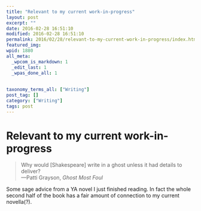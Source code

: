 ```yaml
---
title: "Relevant to my current work-in-progress"
layout: post
excerpt: ""
date: 2016-02-28 16:51:10
modified: 2016-02-28 16:51:10
permalink: 2016/02/28/relevant-to-my-current-work-in-progress/index.html
featured_img: 
wpid: 1880
all_meta: 
  _wpcom_is_markdown: 1
  _edit_last: 1
  _wpas_done_all: 1
  
  
taxonomy_terms_all: ["Writing"]
post_tag: []
category: ["Writing"]
tags: post
---
```


# Relevant to my current work-in-progress

> Why would \[Shakespeare\] write in a ghost unless it had details to deliver?  
> —Patti Grayson, *Ghost Most Foul*

Some sage advice from a YA novel I just finished reading. In fact the whole second half of the book has a fair amount of connection to my current novella(?).